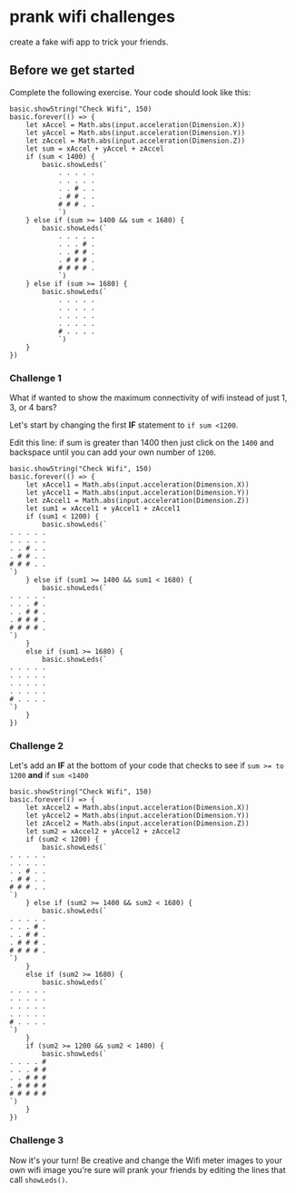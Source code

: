 # prank wifi challenges

create a fake wifi app to trick your friends.

## Before we get started

Complete the following exercise. Your code should look like this:

```blocks
basic.showString("Check Wifi", 150)
basic.forever(() => {
    let xAccel = Math.abs(input.acceleration(Dimension.X))
    let yAccel = Math.abs(input.acceleration(Dimension.Y))
    let zAccel = Math.abs(input.acceleration(Dimension.Z))
    let sum = xAccel + yAccel + zAccel
    if (sum < 1400) {
        basic.showLeds(`
            . . . . .
            . . . . .
            . . # . .
            . # # . .
            # # # . .
            `)
    } else if (sum >= 1400 && sum < 1680) {
        basic.showLeds(`
            . . . . .
            . . . # .
            . . # # .
            . # # # .
            # # # # .
            `)
    } else if (sum >= 1680) {
        basic.showLeds(`
            . . . . .
            . . . . .
            . . . . .
            . . . . .
            # . . . .
            `)
    }
})

```

### Challenge 1

What if wanted to show the maximum connectivity of wifi instead of just 1, 3, or 4 bars?

Let's start by changing the first **IF** statement to `if sum <1200`.

Edit this line: if sum is greater than 1400 then just click on the `1400` and backspace until you can add your own number of `1200`.

```blocks
basic.showString("Check Wifi", 150)
basic.forever(() => {
    let xAccel1 = Math.abs(input.acceleration(Dimension.X))
    let yAccel1 = Math.abs(input.acceleration(Dimension.Y))
    let zAccel1 = Math.abs(input.acceleration(Dimension.Z))
    let sum1 = xAccel1 + yAccel1 + zAccel1
    if (sum1 < 1200) {
        basic.showLeds(`
. . . . .
. . . . .
. . # . .
. # # . .
# # # . .
`)
    } else if (sum1 >= 1400 && sum1 < 1680) {
        basic.showLeds(`
. . . . .
. . . # .
. . # # .
. # # # .
# # # # .
`)
    }
    else if (sum1 >= 1680) {
        basic.showLeds(`
. . . . .
. . . . .
. . . . .
. . . . .
# . . . .
`)
    }
})
```

### Challenge 2

Let's add an **IF** at the bottom of your code that checks to see if `sum >= to 1200` **and** if `sum <1400`

```blocks
basic.showString("Check Wifi", 150)
basic.forever(() => {
    let xAccel2 = Math.abs(input.acceleration(Dimension.X))
    let yAccel2 = Math.abs(input.acceleration(Dimension.Y))
    let zAccel2 = Math.abs(input.acceleration(Dimension.Z))
    let sum2 = xAccel2 + yAccel2 + zAccel2
    if (sum2 < 1200) {
        basic.showLeds(`
. . . . .
. . . . .
. . # . .
. # # . .
# # # . .
`)
    } else if (sum2 >= 1400 && sum2 < 1680) {
        basic.showLeds(`
. . . . .
. . . # .
. . # # .
. # # # .
# # # # .
`)
    }
    else if (sum2 >= 1680) {
        basic.showLeds(`
. . . . .
. . . . .
. . . . .
. . . . .
# . . . .
`)
    }
    if (sum2 >= 1200 && sum2 < 1400) {
        basic.showLeds(`
. . . . #
. . . # #
. . # # #
. # # # #
# # # # #
`) 
    }
})
```

### Challenge 3

Now it's your turn! Be creative and change the Wifi meter images to your own wifi image you're sure will prank your friends by editing the lines that call `showLeds()`.


